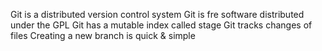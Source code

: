 Git is a distributed version control system
Git is fre software distributed under the GPL
Git has a mutable index called stage
Git tracks changes of files
Creating a new branch is quick & simple